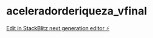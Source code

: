 # aceleradorderiqueza_vfinal

[Edit in StackBlitz next generation editor ⚡️](https://stackblitz.com/~/github.com/IvoMonteiro-UntilMars/aceleradorderiqueza_vfinal)